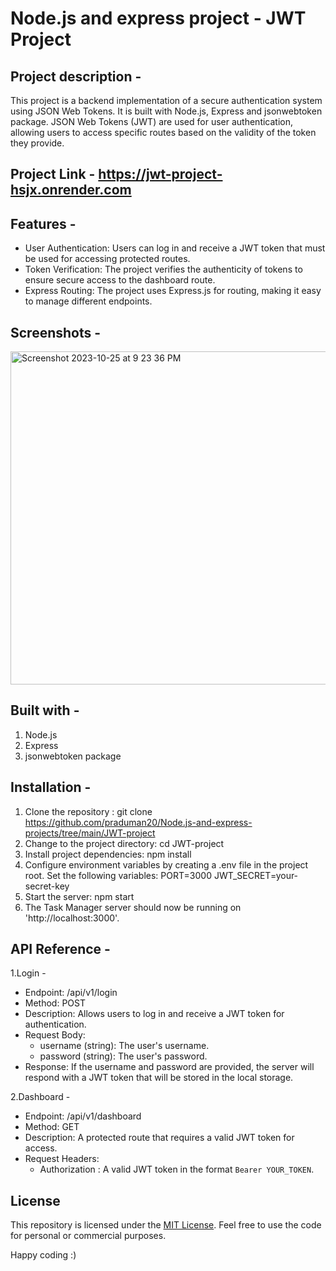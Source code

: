 # Node.js and express project - JWT Project

## Project description - 
This project is a backend implementation of a secure authentication system using JSON Web Tokens. It is built with Node.js, Express and jsonwebtoken package. JSON Web Tokens (JWT) are used for user authentication, allowing users to access specific routes based on the validity of the token they provide.

## Project Link - https://jwt-project-hsjx.onrender.com

## Features - 

* User Authentication: Users can log in and receive a JWT token that must be used for accessing protected routes.
* Token Verification: The project verifies the authenticity of tokens to ensure secure access to the dashboard route.
* Express Routing: The project uses Express.js for routing, making it easy to manage different endpoints.

## Screenshots - 

<img width="533" alt="Screenshot 2023-10-25 at 9 23 36 PM" src="https://github.com/praduman20/Node.js-and-express-projects/assets/87388316/d86e8b6e-6e5c-49aa-948f-d2cf87e50adf">

## Built with - 

1. Node.js
2. Express
3. jsonwebtoken package

## Installation -

1. Clone the repository : git clone https://github.com/praduman20/Node.js-and-express-projects/tree/main/JWT-project
2. Change to the project directory: cd JWT-project
3. Install project dependencies: npm install
4. Configure environment variables by creating a .env file in the project root. Set the following variables:
   PORT=3000
   JWT_SECRET=your-secret-key
5. Start the server: npm start
6. The Task Manager server should now be running on 'http://localhost:3000'.

## API Reference - 

1.Login - 

* Endpoint: /api/v1/login
* Method: POST
* Description: Allows users to log in and receive a JWT token for authentication.
* Request Body:
  * username (string): The user's username.
  * password (string): The user's password.
* Response: If the username and password are provided, the server will respond with a JWT token that will be stored in the local storage.

2.Dashboard - 

* Endpoint: /api/v1/dashboard
* Method: GET
* Description: A protected route that requires a valid JWT token for access.
* Request Headers:
  * Authorization : A valid JWT token in the format `Bearer YOUR_TOKEN`.
  
## License

This repository is licensed under the [MIT License](https://opensource.org/license/mit/). Feel free to use the code for personal or commercial purposes.

Happy coding :)
